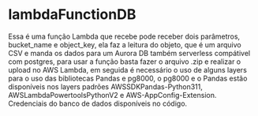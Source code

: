 ﻿# lambdaFunctionDB
Essa é uma função Lambda que recebe pode receber dois parâmetros, bucket_name e object_key, ela faz a leitura do objeto, que é um arquivo CSV e manda os dados para um Aurora DB também serverless compátivel com postgres, para usar a função basta fazer o arquivo .zip e realizar o upload no AWS Lambda, em seguida é necessário o uso de alguns layers para o uso das bibliotecas Pandas e pg8000, o pg8000 e o Pandas estão disponíveis nos layers padrões AWSSDKPandas-Python311, AWSLambdaPowertoolsPythonV2 e AWS-AppConfig-Extension. Credenciais do banco de dados disponíveis no código.
